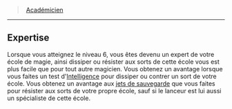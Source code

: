 ﻿---
!GenericItem
Name: Expertise
Id: wizard_academician_hd.md#expertise
ParentLink: wizard_academician_hd.md#académicien
ParentName: Académicien
NameLevel: 2
Attributes: {}
AttributesDictionary: >+
  {}

---
> [Académicien](hd_wizard_academician.md)

---

## Expertise

Lorsque vous atteignez le niveau 6, vous êtes devenu un expert de votre école de magie, ainsi dissiper ou résister aux sorts de cette école vous est plus facile que pour tout autre magicien. Vous obtenez un avantage lorsque vous faites un test d'[Intelligence](hd_abilities_intelligence.md) pour dissiper ou contrer un sort de votre école. Vous obtenez un avantage aux [jets de sauvegarde](hd_abilities_jets_de_sauvegarde.md) que vous faites pour résister aux sorts de votre propre école, sauf si le lanceur est lui aussi un spécialiste de cette école.

